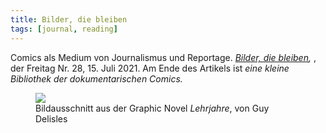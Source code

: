 ```yaml
---
title: Bilder, die bleiben
tags: [journal, reading]
---
```

Comics als Medium von Journalismus und Reportage. *[Bilder, die bleiben](https://freitag.de/comicreportage),* , der Freitag Nr. 28, 15. Juli 2021.
Am Ende des Artikels ist *eine kleine Bibliothek der dokumentarischen Comics.*

<figure>
<img src="/img/journal/2021-07-20-lehrjahre.jpg">
<figcaption>Bildausschnitt aus der Graphic Novel <cite>Lehrjahre</cite>, von Guy Delisles</figcaption>
</figure>
